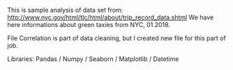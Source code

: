 This is sample analysis of data set from:
http://www.nyc.gov/html/tlc/html/about/trip_record_data.shtml
We have here informations about green taxies from NYC, 01.2018. 

File Correlation is part of data cleaning, but I created new file for this part of job. 

Libraries: 
Pandas / Numpy / Seaborn / Matplotlib / Datetime

